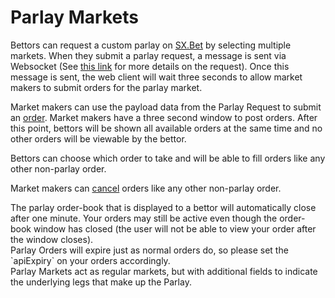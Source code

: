 # Parlay Markets

Bettors can request a custom parlay on [SX.Bet](https://sx.bet) by selecting multiple markets. When they submit a parlay request, a message is sent via Websocket (See [this link](#parlay-market-requests) for more details on the request). Once this message is sent, the web client will wait three seconds to allow market makers to submit orders for the parlay market.

Market makers can use the payload data from the Parlay Request to submit an [order](#post-a-new-order). Market makers have a three second window to post orders. After this point, bettors will be shown all available orders at the same time and no other orders will be viewable by the bettor.

Bettors can choose which order to take and will be able to fill orders like any other non-parlay order.

Market makers can [cancel](#cancel-individual-orders) orders like any other non-parlay order.

<aside class="notice">
The parlay order-book that is displayed to a bettor will automatically close after one minute. Your orders may still be active even though the order-book window has closed (the user will not be able to view your order after the window closes).
</aside>

<aside class="notice">
Parlay Orders will expire just as normal orders do, so please set the `apiExpiry` on your orders accordingly.
</aside>

<aside class="notice">
Parlay Markets act as regular markets, but with additional fields to indicate the underlying legs that make up the Parlay.
</aside>